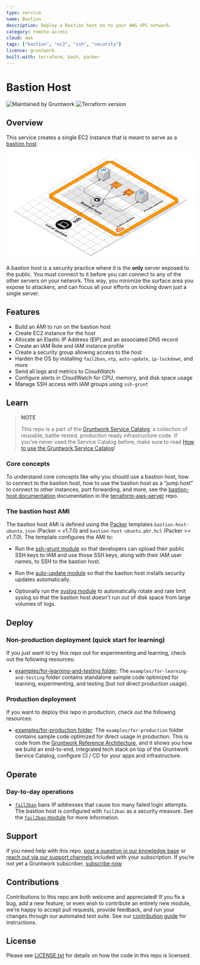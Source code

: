 ```yaml
---
type: service
name: Bastion
description: Deploy a Bastion host on to your AWS VPC network.
category: remote-access
cloud: aws
tags: ["bastion", "ec2", "ssh", "security"]
license: gruntwork
built-with: terraform, bash, packer
---
```


# Bastion Host

![Maintained by Gruntwork](https://img.shields.io/badge/maintained%20by-gruntwork.io-%235849a6.svg)
![Terraform version](https://img.shields.io/badge/tf-%3E%3D1.1.0-blue.svg)

## Overview

This service creates a single EC2 instance that is meant to serve as a [bastion host](https://en.wikipedia.org/wiki/Bastion_host).

![Bastion architecture](../../../_docs/bastion-architecture.png?raw=true)

A bastion host is a security practice where it is the **only** server exposed to the public. You must connect to it
before you can connect to any of the other servers on your network. This way, you minimize the surface area you expose
to attackers, and can focus all your efforts on locking down just a single server.

## Features

- Build an AMI to run on the bastion host
- Create EC2 instance for the host
- Allocate an Elastic IP Address (EIP) and an associated DNS record
- Create an IAM Role and IAM instance profile
- Create a security group allowing access to the host
- Harden the OS by installing `fail2ban`, `ntp`, `auto-update`, `ip-lockdown`, and more
- Send all logs and metrics to CloudWatch
- Configure alerts in CloudWatch for CPU, memory, and disk space usage
- Manage SSH access with IAM groups using `ssh-grunt`

## Learn

> **NOTE**
>
> This repo is a part of the [Gruntwork Service Catalog](https://github.com/gruntwork-io/terraform-aws-service-catalog/),
> a collection of reusable, battle-tested, production ready infrastructure code.
> If you’ve never used the Service Catalog before, make sure to read
> [How to use the Gruntwork Service Catalog](https://docs.gruntwork.io/reference/services/intro/overview)!

### Core concepts

To understand core concepts like why you should use a bastion host, how to connect to the bastion host, how to use the
bastion host as a "jump host" to connect to other instances, port forwarding, and more, see the
[bastion-host documentation](https://github.com/gruntwork-io/terraform-aws-server/tree/master/examples/bastion-host)
documentation in the [terraform-aws-server](https://github.com/gruntwork-io/terraform-aws-server) repo.

### The bastion host AMI

The bastion host AMI is defined using the [Packer](https://www.packer.io/) templates `bastion-host-ubuntu.json` (Packer
&lt; v1.7.0) and `bastion-host-ubuntu.pkr.hcl` (Packer &gt;= v1.7.0). The template configures the AMI to:

- Run the [ssh-grunt module](https://github.com/gruntwork-io/terraform-aws-security/tree/master/modules/ssh-grunt) so
  that developers can upload their public SSH keys to IAM and use those SSH keys, along with their IAM user names, to
  SSH to the bastion host.

- Run the [auto-update module](https://github.com/gruntwork-io/terraform-aws-security/tree/master/modules/auto-update)
  so that the bastion host installs security updates automatically.

- Optionally run the
  [syslog module](https://github.com/gruntwork-io/terraform-aws-monitoring/tree/master/modules/logs/syslog) to
  automatically rotate and rate limit syslog so that the bastion host doesn’t run out of disk space from large volumes
  of logs.

## Deploy

### Non-production deployment (quick start for learning)

If you just want to try this repo out for experimenting and learning, check out the following resources:

- [examples/for-learning-and-testing folder](/examples/for-learning-and-testing): The
  `examples/for-learning-and-testing` folder contains standalone sample code optimized for learning, experimenting, and
  testing (but not direct production usage).

### Production deployment

If you want to deploy this repo in production, check out the following resources:

- [examples/for-production folder](/examples/for-production): The `examples/for-production` folder contains sample code
  optimized for direct usage in production. This is code from the
  [Gruntwork Reference Architecture](https://gruntwork.io/reference-architecture), and it shows you how we build an
  end-to-end, integrated tech stack on top of the Gruntwork Service Catalog, configure CI / CD for your apps and
  infrastructure.

## Operate

### Day-to-day operations

- [`fail2ban`](https://github.com/fail2ban/fail2ban) bans IP addresses that cause too many failed login attempts. The
  bastion host is configured with `fail2ban` as a security measure. See the
  [`fail2ban` module](https://github.com/gruntwork-io/terraform-aws-security/tree/master/modules/fail2ban)
  for more information.

## Support

If you need help with this repo, [post a question in our knowledge base](https://github.com/gruntwork-io/knowledge-base/discussions?discussions_q=label%3Ar%3Aterraform-aws-service-catalog)
or [reach out via our support channels](https://docs.gruntwork.io/support) included with your subscription. If you’re
not yet a Gruntwork subscriber, [subscribe now](https://www.gruntwork.io/pricing/).

## Contributions

Contributions to this repo are both welcome and appreciated! If you fix a bug, add a new feature, or even wish to
contribute an entirely new module, we’re happy to accept pull requests, provide feedback, and run your changes
through our automated test suite.
See our [contribution guide](https://docs.gruntwork.io/guides/working-with-code/contributing) for instructions.

## License

Please see [LICENSE.txt](/LICENSE.txt) for details on how the code in this repo is licensed.
